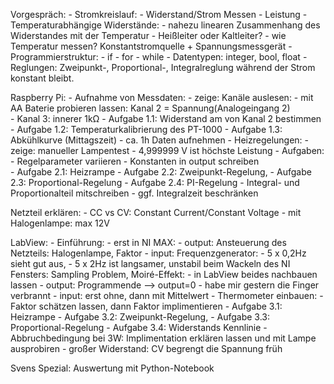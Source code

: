 Vorgespräch:
    - Stromkreislauf:
        - Widerstand/Strom Messen
        - Leistung
    - Temperaturabhängige Widerstände:
        - nahezu linearen Zusammenhang des Widerstandes mit der Temperatur
        - Heißleiter oder Kaltleiter?
        - wie Temperatur messen?  Konstantstromquelle + Spannungsmessgerät 
    - Programmierstruktur:
	    - if
        - for
        - while
    - Datentypen:
        integer, bool, float
    - Reglungen:
        Zweipunkt-, Proportional-, Integralreglung
während der Strom konstant bleibt.
    
Raspberry Pi:
    - Aufnahme von Messdaten:
        - zeige: Kanäle auslesen:
            - mit AA Baterie probieren lassen: Kanal 2 = Spannung(Analogeingang 2)  
            - Kanal 3: innerer 1kΩ
        - Aufgabe 1.1: Widerstand am von Kanal 2 bestimmen
        - Aufgabe 1.2: Temperaturkalibrierung des PT-1000
        - Aufgabe 1.3: Abkühlkurve (Mittagszeit)
            - ca. 1h Daten aufnehmen
    - Heizregelungen:
        - zeige: manueller Lampentest
            - 4,999999 V ist höchste Leistung
        - Aufgaben:
            - Regelparameter variieren
            - Konstanten in output schreiben    
            - Aufgabe 2.1: Heizrampe 
            - Aufgabe 2.2: Zweipunkt-Regelung,
            - Aufgabe 2.3: Proportional-Regelung
            - Aufgabe 2.4: PI-Regelung
                - Integral- und Proportionalteil mitschreiben
                - ggf. Integralzeit beschränken

Netzteil erklären: 
    - CC vs CV: Constant Current/Constant Voltage
        - mit Halogenlampe: max 12V

LabView:
    - Einführung:
        - erst in NI MAX: 
            - output: Ansteuerung des Netzteils: Halogenlampe, Faktor
            - input: Frequenzgenerator: 
                - 5 x 0,2Hz sieht gut aus, 
                - 5 x 2Hz ist langsamer, unstabil beim Wackeln des NI Fensters: Sampling Problem, Moiré-Effekt:
        - in LabView beides nachbauen lassen
            - output: Programmende --> output=0
                - habe mir gestern die Finger verbrannt
            - input: erst ohne, dann mit Mittelwert
        - Thermometer einbauen:
            - Faktor schätzen lassen, dann Faktor implimentieren
    - Aufgabe 3.1: Heizrampe 
    - Aufgabe 3.2: Zweipunkt-Regelung,
    - Aufgabe 3.3: Proportional-Regelung
    - Aufgabe 3.4: Widerstands Kennlinie
        - Abbruchbedingung bei 3W: Implimentation erklären lassen und mit Lampe ausprobiren
        - großer Widerstand: CV begrengt die Spannung früh

Svens Spezial: Auswertung mit Python-Notebook






